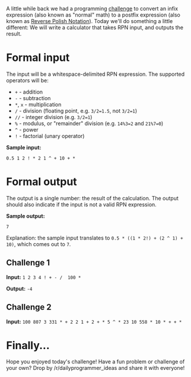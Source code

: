 A little while back we had a programming [challenge](https://www.reddit.com/r/dailyprogrammer/comments/2yquvm/20150311_challenge_205_intermediate_rpn/) to convert an infix expression (also known as "normal" math) to a postfix expression (also known as [Reverse Polish Notation](https://en.wikipedia.org/wiki/Reverse_Polish_notation)). Today we'll do something a little different: We will write a calculator that takes RPN input, and outputs the result.

# Formal input

The input will be a whitespace-delimited RPN expression. The supported operators will be:

* `+` - addition
* `-` - subtraction
* `*`, `x` - multiplication
* `/` - division (floating point, e.g. `3/2=1.5`, not `3/2=1`)
* `//` - integer division (e.g. `3/2=1`)
* `%` - modulus, or "remainder" division (e.g. `14%3=2` and `21%7=0`)
* `^` - power
* `!` - factorial (unary operator)

**Sample input:**

    0.5 1 2 ! * 2 1 ^ + 10 + *

# Formal output

The output is a single number: the result of the calculation. The output should also indicate if the input is not a valid RPN expression.

**Sample output:**

    7

Explanation: the sample input translates to `0.5 * ((1 * 2!) + (2 ^ 1) + 10)`, which comes out to `7`.

## Challenge 1

**Input:** `1 2 3 4 ! + - /  100 *`

**Output:** `-4`


## Challenge 2
**Input:** `100 807 3 331 * + 2 2 1 + 2 + * 5 ^ * 23 10 558 * 10 * + + *`

# Finally...

Hope you enjoyed today's challenge! Have a fun problem or challenge of your own? Drop by /r/dailyprogrammer_ideas and share it with everyone!

